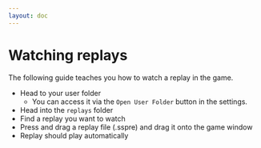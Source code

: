 ```yaml
---
layout: doc
---
```


# Watching replays

The following guide teaches you how to watch a replay in the game.

- Head to your user folder
    - You can access it via the `Open User Folder` button in the settings.
- Head into the `replays` folder
- Find a replay you want to watch
- Press and drag a replay file (.sspre) and drag it onto the game window
- Replay should play automatically
